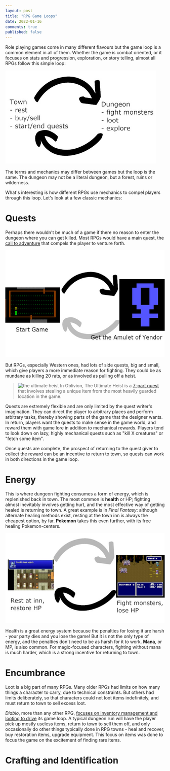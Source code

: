 ```yaml
---
layout: post
title: "RPG Game Loops"
date: 2022-01-16
comments: true
published: false
---
```

Role playing games come in many different flavours but the game loop is a common element in all of them. Whether the game is combat oriented, or it focuses on stats and progression, exploration, or story telling, almost all RPGs follow this simple loop:

![rpg loop](https://raw.githubusercontent.com/cxong/cxong.github.io/master/_posts/rpg_loop.jpg)

The terms and mechanics may differ between games but the loop is the same. The dungeon may not be a literal dungeon, but a forest, ruins or wilderness.

What's interesting is how different RPGs use mechanics to compel players through this loop. Let's look at a few classic mechanics:

# Quests

Perhaps there wouldn't be much of a game if there no reason to enter the dungeon where you can get killed. Most RPGs would have a main quest, the [call to adventure](https://en.wikipedia.org/wiki/Hero%27s_journey#The_Call_to_Adventure) that compels the player to venture forth.

![yendor](https://raw.githubusercontent.com/cxong/cxong.github.io/master/_posts/yendor.jpg)

But RPGs, especially Western ones, had lots of side quests, big and small, which give players a more immediate reason for fighting. They could be as mundane as killing 20 rats, or as involved as pulling off a heist.

> ![the ultimate heist](https://static.wikia.nocookie.net/elderscrolls/images/c/c0/The_Ultimate_Heist_Elder_Scroll.png/revision/latest/scale-to-width-down/699?cb=20130925090055)
> In Oblivion, The Ultimate Heist is a [7-part quest](https://en.uesp.net/wiki/Oblivion:The_Ultimate_Heist) that involves stealing a unique item from the most heavily guarded location in the game.

Quests are extremely flexible and are only limited by the quest writer's imagination. They can direct the player to arbitrary places and perform arbitrary tasks, thereby showing parts of the game that the designer wants. In return, players want the quests to make sense in the game world, and reward them with game lore in addition to mechanical rewards. Players tend to look down on lazy, highly mechanical quests such as "kill X creatures" or "fetch some item".

Once quests are complete, the prospect of returning to the quest giver to collect the reward can be an incentive to return to town, so quests can work in both directions in the game loop.

# Energy

This is where dungeon fighting consumes a form of energy, which is replenished back in town. The most common is **health** or HP; fighting almost inevitably involves getting hurt, and the most effective way of getting healed is returning to town. A great example is in *Final Fantasy*: although alternate healing methods exist, resting at the town inn is always the cheapest option, by far. **Pokemon** takes this even further, with its free healing Pokemon-centers.

![ff4 hp](https://raw.githubusercontent.com/cxong/cxong.github.io/master/_posts/ff4_hp.jpg)

Health is a great energy system because the penalties for losing it are harsh - your party dies and you lose the game! But it is not the only type of energy, and the penalties don't need to be as harsh for it to work. **Mana**, or MP, is also common. For magic-focused characters, fighting without mana is much harder, which is a strong incentive for returning to town.

# Encumbrance

Loot is a big part of many RPGs. Many older RPGs had limits on how many things a character to carry, due to technical constraints. But others had limits deliberately, so that characters could not loot items indefinitely, and must return to town to sell excess loot.

*Diablo*, more than any other RPG, [focuses on inventory management and looting to drive](https://www.gamedeveloper.com/design/a-night-with-the-devil) its game loop. A typical dungeon run will have the player pick up mostly useless items, return to town to sell them off, and only occasionally do other things typically done in RPG towns - heal and recover, buy restoration items, upgrade equipment. This focus on items was done to focus the game on the excitement of finding rare items.

# Crafting and Identification

